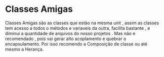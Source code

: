 <h1>Classes Amigas</h1>

Classes Amigas são as classes que estão na mesma unit , assim as classes tem acesso a todos o métodos e variaveis
da outra, facilita bastante ,  e diminui a quantidade de arquivos do nosso projetos . Mas não e recomendado , pois 
vai gerar alto acoplamento e  quebrar o encapsulamento.
Por isso recomendo a Composição de classe ou até mesmo a Herança.
